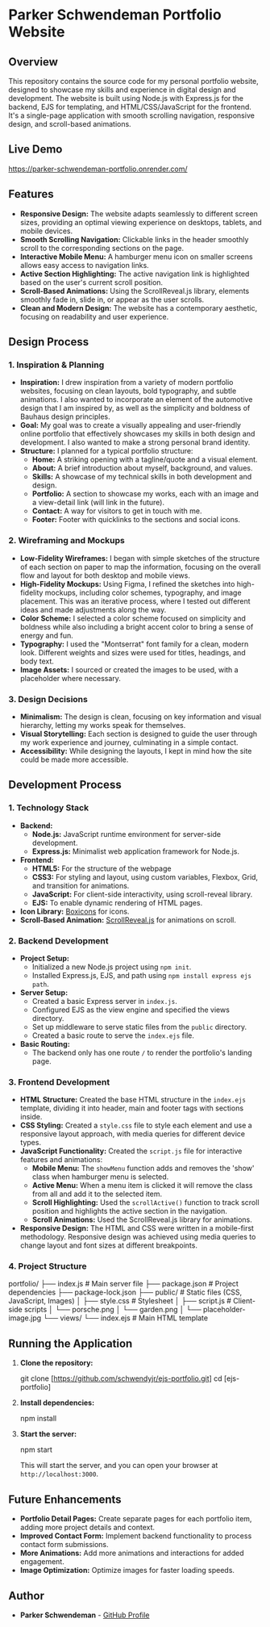 # Parker Schwendeman Portfolio Website

## Overview

This repository contains the source code for my personal portfolio website, designed to showcase my skills and experience in digital design and development. The website is built using Node.js with Express.js for the backend, EJS for templating, and HTML/CSS/JavaScript for the frontend. It's a single-page application with smooth scrolling navigation, responsive design, and scroll-based animations.

## Live Demo

https://parker-schwendeman-portfolio.onrender.com/

## Features

- **Responsive Design:** The website adapts seamlessly to different screen sizes, providing an optimal viewing experience on desktops, tablets, and mobile devices.
- **Smooth Scrolling Navigation:**  Clickable links in the header smoothly scroll to the corresponding sections on the page.
- **Interactive Mobile Menu:** A hamburger menu icon on smaller screens allows easy access to navigation links.
- **Active Section Highlighting:** The active navigation link is highlighted based on the user's current scroll position.
- **Scroll-Based Animations:** Using the ScrollReveal.js library, elements smoothly fade in, slide in, or appear as the user scrolls.
- **Clean and Modern Design:**  The website has a contemporary aesthetic, focusing on readability and user experience.

## Design Process

### 1. Inspiration & Planning

-   **Inspiration:** I drew inspiration from a variety of modern portfolio websites, focusing on clean layouts, bold typography, and subtle animations. I also wanted to incorporate an element of the automotive design that I am inspired by, as well as the simplicity and boldness of Bauhaus design principles.
-   **Goal:** My goal was to create a visually appealing and user-friendly online portfolio that effectively showcases my skills in both design and development. I also wanted to make a strong personal brand identity.
-   **Structure:** I planned for a typical portfolio structure:
    -   **Home:** A striking opening with a tagline/quote and a visual element.
    -   **About:** A brief introduction about myself, background, and values.
    -   **Skills:** A showcase of my technical skills in both development and design.
    -   **Portfolio:** A section to showcase my works, each with an image and a view-detail link (will link in the future).
    -   **Contact:** A way for visitors to get in touch with me.
    -   **Footer:** Footer with quicklinks to the sections and social icons.

### 2. Wireframing and Mockups

-   **Low-Fidelity Wireframes:** I began with simple sketches of the structure of each section on paper to map the information, focusing on the overall flow and layout for both desktop and mobile views.
-   **High-Fidelity Mockups:** Using Figma, I refined the sketches into high-fidelity mockups, including color schemes, typography, and image placement. This was an iterative process, where I tested out different ideas and made adjustments along the way.
-   **Color Scheme:**  I selected a color scheme focused on simplicity and boldness while also including a bright accent color to bring a sense of energy and fun.
-   **Typography:** I used the "Montserrat" font family for a clean, modern look. Different weights and sizes were used for titles, headings, and body text.
-   **Image Assets:** I sourced or created the images to be used, with a placeholder where necessary.

### 3. Design Decisions

-   **Minimalism:** The design is clean, focusing on key information and visual hierarchy, letting my works speak for themselves.
-   **Visual Storytelling:** Each section is designed to guide the user through my work experience and journey, culminating in a simple contact.
-   **Accessibility:** While designing the layouts, I kept in mind how the site could be made more accessible.

## Development Process

### 1. Technology Stack

-   **Backend:**
    -   **Node.js:** JavaScript runtime environment for server-side development.
    -   **Express.js:** Minimalist web application framework for Node.js.
-   **Frontend:**
    -   **HTML5:** For the structure of the webpage
    -   **CSS3:** For styling and layout, using custom variables, Flexbox, Grid, and transition for animations.
    -   **JavaScript:** For client-side interactivity, using scroll-reveal library.
    -   **EJS:** To enable dynamic rendering of HTML pages.
-   **Icon Library:** [Boxicons](https://boxicons.com) for icons.
-   **Scroll-Based Animation:** [ScrollReveal.js](https://scrollrevealjs.org) for animations on scroll.

### 2. Backend Development

-   **Project Setup:**
    -   Initialized a new Node.js project using `npm init`.
    -   Installed Express.js, EJS, and path using `npm install express ejs path`.
-   **Server Setup:**
    -   Created a basic Express server in `index.js`.
    -   Configured EJS as the view engine and specified the views directory.
    -   Set up middleware to serve static files from the `public` directory.
    -   Created a basic route to serve the `index.ejs` file.
-   **Basic Routing:**
    -   The backend only has one route `/` to render the portfolio's landing page.

### 3. Frontend Development

-   **HTML Structure:** Created the base HTML structure in the `index.ejs` template, dividing it into header, main and footer tags with sections inside.
-   **CSS Styling:** Created a `style.css` file to style each element and use a responsive layout approach, with media queries for different device types.
-   **JavaScript Functionality:** Created the `script.js` file for interactive features and animations:
    -   **Mobile Menu:** The `showMenu` function adds and removes the 'show' class when hamburger menu is selected.
    -   **Active Menu:** When a menu item is clicked it will remove the class from all and add it to the selected item.
    -   **Scroll Highlighting:** Used the `scrollActive()` function to track scroll position and highlights the active section in the navigation.
    -   **Scroll Animations:** Used the ScrollReveal.js library for animations.
-   **Responsive Design:** The HTML and CSS were written in a mobile-first methodology. Responsive design was achieved using media queries to change layout and font sizes at different breakpoints.

### 4. Project Structure

portfolio/
├── index.js # Main server file
├── package.json # Project dependencies
├── package-lock.json 
├── public/ # Static files (CSS, JavaScript, Images)
│ ├── style.css # Stylesheet
│ ├── script.js # Client-side scripts
│ └── porsche.png 
│ └── garden.png 
│ └── placeholder-image.jpg 
└── views/
└── index.ejs # Main HTML template

## Running the Application

1.  **Clone the repository:**


    git clone [https://github.com/schwendyjr/ejs-portfolio.git]
    cd [ejs-portfolio]

2.  **Install dependencies:**


    npm install

3.  **Start the server:**

    npm start


    This will start the server, and you can open your browser at `http://localhost:3000`.

## Future Enhancements

-   **Portfolio Detail Pages:** Create separate pages for each portfolio item, adding more project details and context.
-   **Improved Contact Form:** Implement backend functionality to process contact form submissions.
-   **More Animations:** Add more animations and interactions for added engagement.
-   **Image Optimization:** Optimize images for faster loading speeds.

## Author

-   **Parker Schwendeman** - [GitHub Profile](https://github.com/schwendyjr)
